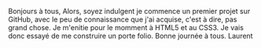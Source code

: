 Bonjours à tous,
Alors, soyez indulgent je commence un premier projet sur GitHub,
avec le peu de connaissance que j'ai acquise, c'est à dire, pas grand chose.
Je m'enitie pour le momment à HTML5 et au CSS3.
Je vais donc essayé de me construire un porte folio.
Bonne journée à tous.
Laurent

<!---
Laurenzo29/Laurenzo29 is a ✨ special ✨ repository because its `README.md` (this file) appears on your GitHub profile.
You can click the Preview link to take a look at your changes.
--->
